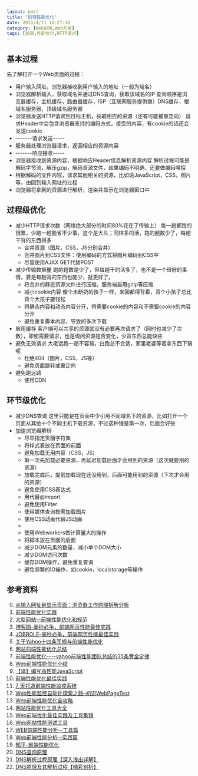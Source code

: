 ```yaml
---
layout: post
title: "前端性能优化"
date: 2015/4/11 18:27:10 
category: [Web前端,Web开发]
tags: [前端,性能优化,HTTP请求]
---
```


## 基本过程
先了解打开一个Web页面的过程：

+ 用户输入网址，浏览器接收到用户输入的地址（一般为域名）
+ 浏览器解析输入，获取域名并通过DNS查询，获取该域名的IP
  查询顺序是浏览器缓存，主机缓存，路由器缓存，ISP（互联网服务提供商）DNS缓存，根域名服务器，顶级域名服务器
+ 浏览器发送HTTP请求到目标主机，获取相应的资源（还有可能被重定向）
  请求Header中会包含浏览器支持的编码方式，接受的内容，有cookie的话还会发送cookie
+ -------请求发送-----
+ 服务器处理浏览器请求，返回相应的资源内容
+ -------响应接收-----
+ 浏览器接收到资源内容，根据响应Header信息解析资源内容
  解析过程可能是解码字节流，解压gzip，解码资源文件，如果编码不明确，还要做编码嗅探
+ 根据解码的文件内容，请求其他相关的资源，比如说JavaScript，CSS，图片等，由回到输入网址的过程
+ 浏览器将拿到的资源进行解析，渲染并显示在浏览器窗口中



## 过程级优化
+ 减少HTTP请求次数（网络绝大部分的时间80%花在了传输上）
  每一趟都跑的很累，少跑一趟能省不少事，这个是大头；同样多的活，跑的趟数少了，每趟干背的东西得多
  + 合并资源（图片，CSS，JS分别合并）
  + 合并图片到CSS文件：使用编码的方式将图片编码到CSS中
  + 尽量使用AJAX GET代替POST
+ 减少传输数据量
  跑的趟数是少了，但每趟干的活多了，也不是一个很好的事情，要是每趟背的东西也能少，就更好了。
  + 将合并的静态资源文件进行压缩，服务端启用gzip等压缩
  + 减小cookie内容
    像个未断奶的孩子一样，来回都得背着，背个小孩子总比背个大孩子要轻松
  + 将静态内容和动态内容分开，将需要cookie的内容和不需要cookie的内容分开
  + 避免重复脚本内容，导致的多次下载
+ 启用缓存
  客户端可以共享的资源就没有必要再次请求了（同时也减少了次数），即使需要请求，也是询问资源是否变化，少背东西总能快些
+ 避免无效请求
  大老远跑一趟不容易，白跑总不合适，家里老婆等着拿东西下锅呢
  + 杜绝404（图片，CSS，JS等）
  + 避免页面跳转或重定向  
+ 避免跑远路
  + 使用CDN

## 环节级优化
+ 减少DNS查询
  这里只能是在页面中少引用不同域名下的资源，比如打开一个页面从其他十个不同主机下载资源，不过这种慢是第一次，后面会好些
+ 加速浏览器解析
  + 尽早指定页面字符集
  + 将样式表放在页面的前面
  + 避免加载无用内容（CSS，JS）
  + 第一次先加载必要资源，再延迟加载后面才会用到的资源（这次就要用的资源）
  + 加载完成后，提前加载现在还没用到，后面可能用到的资源（下次才会用的资源）
  + 避免使用CSS表达式
  + 用<link>代替@import
  + 避免使用Filter
  + 使用媒体查询按需加载图片
  + 使用CSS动画代替JS动画
  + 
  + 使用Webworkers做计算量大的操作
  + 将脚本放在页面的后面
  + 减少DOM元素的数量，减小单个DOM大小
  + 减少DOM访问次数
  + 缓存DOM操作，避免重复查询
  + 避免频繁的IO操作，如cookie，localstorage等操作


## 参考资料

0. [从输入网址到显示页面：浏览器工作原理拆解分析][20]
0. [前端性能优化实践][2]
1. [大型网站--前端性能优化和规范][8]
1. [博客园-毫秒必争，前端网页性能最佳实践][4]
2. [JOBBOLE-毫秒必争，前端网页性能最佳实践][5]
3. [关于Yahoo十四条军规与前端性能优化][10]
3. [网站前端性能优化总结][9]
4. [前端性能优化----yahoo前端性能团队总结的35条黄金定律][13]
5. [Web前端性能优化小结][14]
4. [【译】编写高性能JavaScript][11]
5. [前端性能优化最佳实践][12]
6. [7 天打造前端性能监控系统][15]
7. [Web性能监控自动化探索之路–初识WebPageTest][19]
3. [Web前端性能优化全攻略][7]
4. [网站性能优化工具大全][16]
5. [Web前端优化最佳实践及工具集锦][23]
5. [Web网站性能测试工具][17]
0. [WEB前端性能分析--工具篇][0]
1. [Web前端性能分析--实践篇][1]
2. [知乎-前端性能优化][3]
3. [DNS查询原理][18]
4. [DNS解析过程原理【深入浅出详解】][21]
5. [DNS原理及其解析过程【精彩剖析】][22]


[0]: http://blog.csdn.net/five3/article/details/7686376 "WEB前端性能分析--工具篇"
[1]: http://blog.csdn.net/five3/article/details/7688298 "Web前端性能分析--实践篇"
[2]: http://my.oschina.net/felumanman/blog/266096 "前端性能优化实践"
[3]: http://www.zhihu.com/topic/19583739 "知乎-前端性能优化"
[4]: http://www.cnblogs.com/developersupport/p/webpage-performance-best-practices.html "毫秒必争，前端网页性能最佳实践"
[5]: http://blog.jobbole.com/48746/ "毫秒必争，前端网页性能最佳实践"
[6]: http://www.w3cfuns.com/article-1283-1.html "前端性能优化的14个规则，学会就偷着乐"
[7]: http://www.poluoluo.com/jzxy/200912/75133.html "Web前端性能优化全攻略"
[8]: http://www.cnblogs.com/and/p/3390676.html "大型网站--前端性能优化和规范"
[9]: http://www.open-open.com/news/view/9902b7 "网站前端性能优化总结"
[10]: http://segmentfault.com/a/1190000000656717 "关于Yahoo十四条军规与前端性能优化"
[11]: http://www.alloyteam.com/2012/11/performance-writing-efficient-javascript/ "【译】编写高性能JavaScript"
[12]: http://www.iteye.com/magazines/116-Web-Front-Performance-Best-Practice "前端性能优化最佳实践"
[13]: http://www.cnblogs.com/lei2007/archive/2013/08/16/3262897.html "前端性能优化----yahoo前端性能团队总结的35条黄金定律"
[14]: http://www.cnblogs.com/mofish/archive/2010/10/12/1849041.html "Web前端性能优化小结"
[15]: http://fex.baidu.com/blog/2014/05/build-performance-monitor-in-7-days/ "7 天打造前端性能监控系统"
[16]: http://www.qianduan.net/website-performance-optimization-tool.html "网站性能优化工具大全"
[17]: http://www.williamlong.info/archives/1291.html "Web网站性能测试工具"
[18]: http://www.cnblogs.com/yd1227/archive/2010/02/10/1667333.html "DNS查询原理"
[19]: http://www.51testing.com/html/15/n-1360715.html "Web性能监控自动化探索之路–初识WebPageTest"
[20]: http://developer.51cto.com/art/201007/209634_all.htm "从输入网址到显示页面：浏览器工作原理拆解分析"
[21]: http://www.ecdoer.com/post/dns.html "DNS解析过程原理【深入浅出详解】"
[22]: http://369369.blog.51cto.com/319630/812889 "DNS原理及其解析过程【精彩剖析】"
[23]: http://www.csdn.net/article/2013-09-23/2817020-web-performance-optimization "Web前端优化最佳实践及工具集锦"